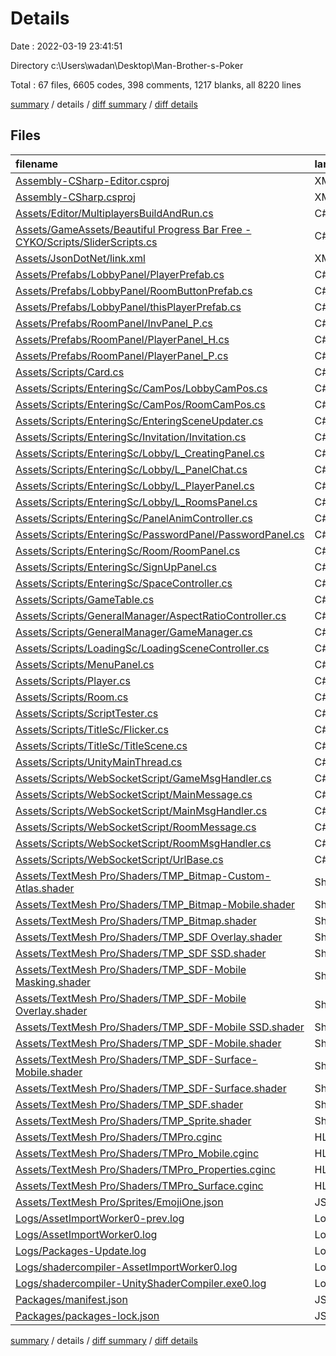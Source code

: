 # Details

Date : 2022-03-19 23:41:51

Directory c:\Users\wadan\Desktop\Man-Brother-s-Poker

Total : 67 files,  6605 codes, 398 comments, 1217 blanks, all 8220 lines

[summary](results.md) / details / [diff summary](diff.md) / [diff details](diff-details.md)

## Files
| filename | language | code | comment | blank | total |
| :--- | :--- | ---: | ---: | ---: | ---: |
| [Assembly-CSharp-Editor.csproj](/Assembly-CSharp-Editor.csproj) | XML | 675 | 7 | 1 | 683 |
| [Assembly-CSharp.csproj](/Assembly-CSharp.csproj) | XML | 713 | 7 | 1 | 721 |
| [Assets/Editor/MultiplayersBuildAndRun.cs](/Assets/Editor/MultiplayersBuildAndRun.cs) | C# | 40 | 0 | 18 | 58 |
| [Assets/GameAssets/Beautiful Progress Bar Free - CYKO/Scripts/SliderScripts.cs](/Assets/GameAssets/Beautiful%20Progress%20Bar%20Free%20-%20CYKO/Scripts/SliderScripts.cs) | C# | 17 | 0 | 6 | 23 |
| [Assets/JsonDotNet/link.xml](/Assets/JsonDotNet/link.xml) | XML | 6 | 1 | 0 | 7 |
| [Assets/Prefabs/LobbyPanel/PlayerPrefab.cs](/Assets/Prefabs/LobbyPanel/PlayerPrefab.cs) | C# | 23 | 0 | 6 | 29 |
| [Assets/Prefabs/LobbyPanel/RoomButtonPrefab.cs](/Assets/Prefabs/LobbyPanel/RoomButtonPrefab.cs) | C# | 100 | 5 | 25 | 130 |
| [Assets/Prefabs/LobbyPanel/thisPlayerPrefab.cs](/Assets/Prefabs/LobbyPanel/thisPlayerPrefab.cs) | C# | 11 | 0 | 4 | 15 |
| [Assets/Prefabs/RoomPanel/InvPanel_P.cs](/Assets/Prefabs/RoomPanel/InvPanel_P.cs) | C# | 59 | 2 | 14 | 75 |
| [Assets/Prefabs/RoomPanel/PlayerPanel_H.cs](/Assets/Prefabs/RoomPanel/PlayerPanel_H.cs) | C# | 12 | 0 | 3 | 15 |
| [Assets/Prefabs/RoomPanel/PlayerPanel_P.cs](/Assets/Prefabs/RoomPanel/PlayerPanel_P.cs) | C# | 12 | 0 | 3 | 15 |
| [Assets/Scripts/Card.cs](/Assets/Scripts/Card.cs) | C# | 11 | 0 | 3 | 14 |
| [Assets/Scripts/EnteringSc/CamPos/LobbyCamPos.cs](/Assets/Scripts/EnteringSc/CamPos/LobbyCamPos.cs) | C# | 15 | 0 | 4 | 19 |
| [Assets/Scripts/EnteringSc/CamPos/RoomCamPos.cs](/Assets/Scripts/EnteringSc/CamPos/RoomCamPos.cs) | C# | 15 | 0 | 4 | 19 |
| [Assets/Scripts/EnteringSc/EnteringSceneUpdater.cs](/Assets/Scripts/EnteringSc/EnteringSceneUpdater.cs) | C# | 44 | 6 | 13 | 63 |
| [Assets/Scripts/EnteringSc/Invitation/Invitation.cs](/Assets/Scripts/EnteringSc/Invitation/Invitation.cs) | C# | 62 | 6 | 16 | 84 |
| [Assets/Scripts/EnteringSc/Lobby/L_CreatingPanel.cs](/Assets/Scripts/EnteringSc/Lobby/L_CreatingPanel.cs) | C# | 70 | 4 | 17 | 91 |
| [Assets/Scripts/EnteringSc/Lobby/L_PanelChat.cs](/Assets/Scripts/EnteringSc/Lobby/L_PanelChat.cs) | C# | 39 | 1 | 7 | 47 |
| [Assets/Scripts/EnteringSc/Lobby/L_PlayerPanel.cs](/Assets/Scripts/EnteringSc/Lobby/L_PlayerPanel.cs) | C# | 41 | 4 | 15 | 60 |
| [Assets/Scripts/EnteringSc/Lobby/L_RoomsPanel.cs](/Assets/Scripts/EnteringSc/Lobby/L_RoomsPanel.cs) | C# | 29 | 2 | 3 | 34 |
| [Assets/Scripts/EnteringSc/PanelAnimController.cs](/Assets/Scripts/EnteringSc/PanelAnimController.cs) | C# | 63 | 4 | 9 | 76 |
| [Assets/Scripts/EnteringSc/PasswordPanel/PasswordPanel.cs](/Assets/Scripts/EnteringSc/PasswordPanel/PasswordPanel.cs) | C# | 44 | 5 | 13 | 62 |
| [Assets/Scripts/EnteringSc/Room/RoomPanel.cs](/Assets/Scripts/EnteringSc/Room/RoomPanel.cs) | C# | 253 | 44 | 63 | 360 |
| [Assets/Scripts/EnteringSc/SignUpPanel.cs](/Assets/Scripts/EnteringSc/SignUpPanel.cs) | C# | 23 | 1 | 8 | 32 |
| [Assets/Scripts/EnteringSc/SpaceController.cs](/Assets/Scripts/EnteringSc/SpaceController.cs) | C# | 16 | 1 | 7 | 24 |
| [Assets/Scripts/GameTable.cs](/Assets/Scripts/GameTable.cs) | C# | 17 | 0 | 6 | 23 |
| [Assets/Scripts/GeneralManager/AspectRatioController.cs](/Assets/Scripts/GeneralManager/AspectRatioController.cs) | C# | 247 | 146 | 67 | 460 |
| [Assets/Scripts/GeneralManager/GameManager.cs](/Assets/Scripts/GeneralManager/GameManager.cs) | C# | 124 | 19 | 39 | 182 |
| [Assets/Scripts/LoadingSc/LoadingSceneController.cs](/Assets/Scripts/LoadingSc/LoadingSceneController.cs) | C# | 43 | 0 | 12 | 55 |
| [Assets/Scripts/MenuPanel.cs](/Assets/Scripts/MenuPanel.cs) | C# | 21 | 0 | 9 | 30 |
| [Assets/Scripts/Player.cs](/Assets/Scripts/Player.cs) | C# | 25 | 5 | 8 | 38 |
| [Assets/Scripts/Room.cs](/Assets/Scripts/Room.cs) | C# | 53 | 1 | 9 | 63 |
| [Assets/Scripts/ScriptTester.cs](/Assets/Scripts/ScriptTester.cs) | C# | 15 | 4 | 5 | 24 |
| [Assets/Scripts/TitleSc/Flicker.cs](/Assets/Scripts/TitleSc/Flicker.cs) | C# | 32 | 1 | 9 | 42 |
| [Assets/Scripts/TitleSc/TitleScene.cs](/Assets/Scripts/TitleSc/TitleScene.cs) | C# | 33 | 6 | 12 | 51 |
| [Assets/Scripts/UnityMainThread.cs](/Assets/Scripts/UnityMainThread.cs) | C# | 19 | 0 | 4 | 23 |
| [Assets/Scripts/WebSocketScript/GameMsgHandler.cs](/Assets/Scripts/WebSocketScript/GameMsgHandler.cs) | C# | 12 | 2 | 5 | 19 |
| [Assets/Scripts/WebSocketScript/MainMessage.cs](/Assets/Scripts/WebSocketScript/MainMessage.cs) | C# | 49 | 7 | 18 | 74 |
| [Assets/Scripts/WebSocketScript/MainMsgHandler.cs](/Assets/Scripts/WebSocketScript/MainMsgHandler.cs) | C# | 119 | 10 | 38 | 167 |
| [Assets/Scripts/WebSocketScript/RoomMessage.cs](/Assets/Scripts/WebSocketScript/RoomMessage.cs) | C# | 83 | 9 | 10 | 102 |
| [Assets/Scripts/WebSocketScript/RoomMsgHandler.cs](/Assets/Scripts/WebSocketScript/RoomMsgHandler.cs) | C# | 134 | 6 | 25 | 165 |
| [Assets/Scripts/WebSocketScript/UrlBase.cs](/Assets/Scripts/WebSocketScript/UrlBase.cs) | C# | 7 | 0 | 2 | 9 |
| [Assets/TextMesh Pro/Shaders/TMP_Bitmap-Custom-Atlas.shader](/Assets/TextMesh%20Pro/Shaders/TMP_Bitmap-Custom-Atlas.shader) | ShaderLab | 109 | 2 | 33 | 144 |
| [Assets/TextMesh Pro/Shaders/TMP_Bitmap-Mobile.shader](/Assets/TextMesh%20Pro/Shaders/TMP_Bitmap-Mobile.shader) | ShaderLab | 112 | 3 | 31 | 146 |
| [Assets/TextMesh Pro/Shaders/TMP_Bitmap.shader](/Assets/TextMesh%20Pro/Shaders/TMP_Bitmap.shader) | ShaderLab | 109 | 2 | 33 | 144 |
| [Assets/TextMesh Pro/Shaders/TMP_SDF Overlay.shader](/Assets/TextMesh%20Pro/Shaders/TMP_SDF%20Overlay.shader) | ShaderLab | 243 | 4 | 71 | 318 |
| [Assets/TextMesh Pro/Shaders/TMP_SDF SSD.shader](/Assets/TextMesh%20Pro/Shaders/TMP_SDF%20SSD.shader) | ShaderLab | 241 | 4 | 66 | 311 |
| [Assets/TextMesh Pro/Shaders/TMP_SDF-Mobile Masking.shader](/Assets/TextMesh%20Pro/Shaders/TMP_SDF-Mobile%20Masking.shader) | ShaderLab | 188 | 10 | 50 | 248 |
| [Assets/TextMesh Pro/Shaders/TMP_SDF-Mobile Overlay.shader](/Assets/TextMesh%20Pro/Shaders/TMP_SDF-Mobile%20Overlay.shader) | ShaderLab | 183 | 8 | 50 | 241 |
| [Assets/TextMesh Pro/Shaders/TMP_SDF-Mobile SSD.shader](/Assets/TextMesh%20Pro/Shaders/TMP_SDF-Mobile%20SSD.shader) | ShaderLab | 82 | 4 | 21 | 107 |
| [Assets/TextMesh Pro/Shaders/TMP_SDF-Mobile.shader](/Assets/TextMesh%20Pro/Shaders/TMP_SDF-Mobile.shader) | ShaderLab | 183 | 8 | 50 | 241 |
| [Assets/TextMesh Pro/Shaders/TMP_SDF-Surface-Mobile.shader](/Assets/TextMesh%20Pro/Shaders/TMP_SDF-Surface-Mobile.shader) | ShaderLab | 103 | 8 | 28 | 139 |
| [Assets/TextMesh Pro/Shaders/TMP_SDF-Surface.shader](/Assets/TextMesh%20Pro/Shaders/TMP_SDF-Surface.shader) | ShaderLab | 122 | 4 | 33 | 159 |
| [Assets/TextMesh Pro/Shaders/TMP_SDF.shader](/Assets/TextMesh%20Pro/Shaders/TMP_SDF.shader) | ShaderLab | 243 | 4 | 71 | 318 |
| [Assets/TextMesh Pro/Shaders/TMP_Sprite.shader](/Assets/TextMesh%20Pro/Shaders/TMP_Sprite.shader) | ShaderLab | 93 | 0 | 22 | 115 |
| [Assets/TextMesh Pro/Shaders/TMPro.cginc](/Assets/TextMesh%20Pro/Shaders/TMPro.cginc) | HLSL | 63 | 2 | 20 | 85 |
| [Assets/TextMesh Pro/Shaders/TMPro_Mobile.cginc](/Assets/TextMesh%20Pro/Shaders/TMPro_Mobile.cginc) | HLSL | 122 | 2 | 34 | 158 |
| [Assets/TextMesh Pro/Shaders/TMPro_Properties.cginc](/Assets/TextMesh%20Pro/Shaders/TMPro_Properties.cginc) | HLSL | 62 | 10 | 14 | 86 |
| [Assets/TextMesh Pro/Shaders/TMPro_Surface.cginc](/Assets/TextMesh%20Pro/Shaders/TMPro_Surface.cginc) | HLSL | 76 | 7 | 19 | 102 |
| [Assets/TextMesh Pro/Sprites/EmojiOne.json](/Assets/TextMesh%20Pro/Sprites/EmojiOne.json) | JSON | 155 | 0 | 2 | 157 |
| [Logs/AssetImportWorker0-prev.log](/Logs/AssetImportWorker0-prev.log) | Log | 163 | 0 | 13 | 176 |
| [Logs/AssetImportWorker0.log](/Logs/AssetImportWorker0.log) | Log | 84 | 0 | 5 | 89 |
| [Logs/Packages-Update.log](/Logs/Packages-Update.log) | Log | 43 | 0 | 4 | 47 |
| [Logs/shadercompiler-AssetImportWorker0.log](/Logs/shadercompiler-AssetImportWorker0.log) | Log | 2 | 0 | 2 | 4 |
| [Logs/shadercompiler-UnityShaderCompiler.exe0.log](/Logs/shadercompiler-UnityShaderCompiler.exe0.log) | Log | 2 | 0 | 2 | 4 |
| [Packages/manifest.json](/Packages/manifest.json) | JSON | 45 | 0 | 1 | 46 |
| [Packages/packages-lock.json](/Packages/packages-lock.json) | JSON | 351 | 0 | 1 | 352 |

[summary](results.md) / details / [diff summary](diff.md) / [diff details](diff-details.md)